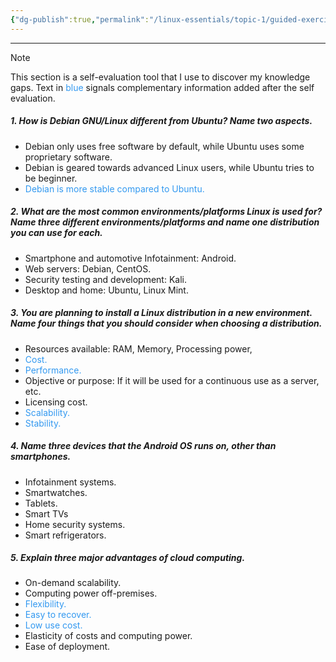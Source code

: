 ```yaml
---
{"dg-publish":true,"permalink":"/linux-essentials/topic-1/guided-exercises-1-1/","noteIcon":"1"}
---
```


---

> [!NOTE] 
> This section is a self-evaluation tool that I use to discover my knowledge gaps.
> Text in <font color="#3399F">blue</font> signals complementary information added after the self evaluation.
##### 1. How is Debian GNU/Linux different from Ubuntu? Name two aspects. 
- Debian only uses free software by default, while Ubuntu uses some proprietary software.
- Debian is geared towards advanced Linux users, while Ubuntu tries to be beginner.
- <font color="#3399F"> Debian is more stable compared to Ubuntu.</font>
##### 2. What are the most common environments/platforms Linux is used for? Name three different environments/platforms and name one distribution you can use for each. 
- Smartphone and automotive Infotainment: Android.
- Web servers: Debian, CentOS.
- Security testing and development: Kali.
- Desktop and home: Ubuntu, Linux Mint. 
##### 3. You are planning to install a Linux distribution in a new environment. Name four things that you should consider when choosing a distribution. 
- Resources available: RAM, Memory, Processing power, 
- <font color="#3399F">Cost.</font>
- <font color="#3399F">Performance.</font>
- Objective or purpose: If it will be used for a continuous use as a server, etc.
- Licensing cost.
- <font color="#3399F">Scalability. </font>
- <font color="#3399F">Stability.</font>
##### 4. Name three devices that the Android OS runs on, other than smartphones. 
- Infotainment systems.
- Smartwatches.
- Tablets.
- Smart TVs
- Home security systems.
- Smart refrigerators.
##### 5. Explain three major advantages of cloud computing.
- On-demand scalability.
- Computing power off-premises.
- <font color="#3399F">Flexibility.</font>
- <font color="#3399F">Easy to recover.</font>
- <font color="#3399F">Low use cost.</font>
- Elasticity of costs and computing power.
- Ease of deployment.